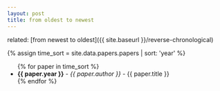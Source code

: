 ```yaml
---
layout: post
title: from oldest to newest
---
```


related: [from newest to oldest]({{ site.baseurl }}/reverse-chronological)

{% assign time_sort = site.data.papers.papers | sort: 'year' %}

<ul>
{% for paper in time_sort %}
    <li>
    <b>{{ paper.year }}</b>
    - <i>{{ paper.author }}</i>
    - {{ paper.title }}
    </li>
{% endfor %}
</ul>


